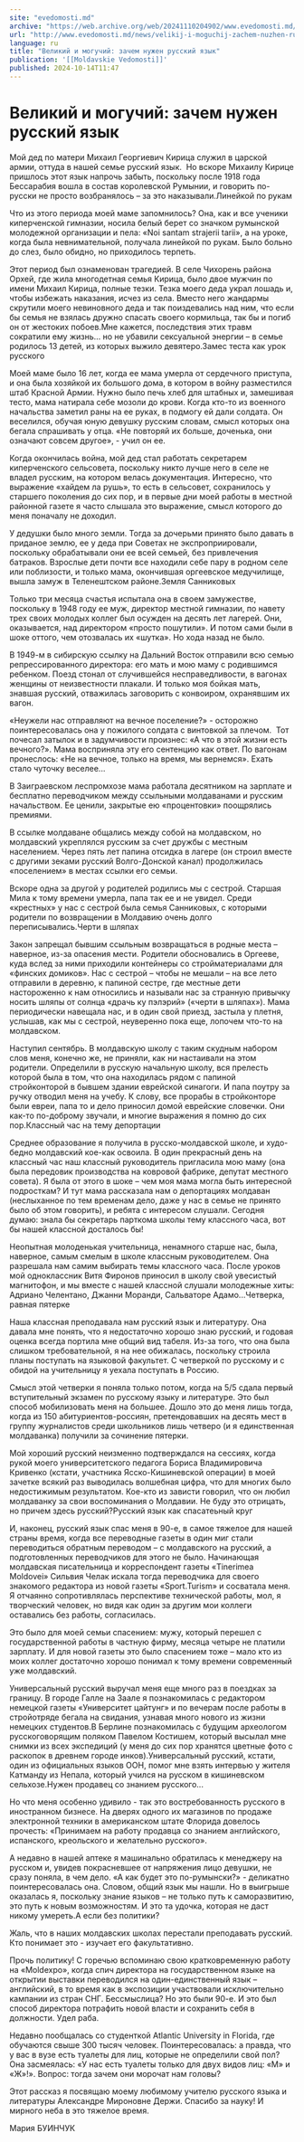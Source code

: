 ```yaml
---
site: "evedomosti.md"
archive: "https://web.archive.org/web/20241110204902/www.evedomosti.md/news/velikij-i-moguchij-zachem-nuzhen-russkij-yazyk"
url: "http://www.evedomosti.md/news/velikij-i-moguchij-zachem-nuzhen-russkij-yazyk"
language: ru
title: "Великий и могучий: зачем нужен русский язык"
publication: '[[Moldavskie Vedomosti]]'
published: 2024-10-14T11:47
---
```


# Великий и могучий: зачем нужен русский язык

Мой дед по матери Михаил Георгиевич Кирица служил в царской армии, оттуда в нашей семье русский язык.  Но вскоре Михаилу Кирице пришлось этот язык напрочь забыть, поскольку после 1918 года Бессарабия вошла в состав королевской Румынии, и говорить по-русски не просто возбранялось – за это наказывали.Линейкой по рукам

Что из этого периода моей маме запомнилось? Она, как и все ученики киперченской гимназии, носила белый берет со значком румынской молодежной организации и пела: «Noi santam strajerii tarii», а на уроке, когда была невнимательной, получала линейкой по рукам. Было больно до слез, было обидно, но приходилось терпеть.

Этот период был ознаменован трагедией. В селе Чихорень района Орхей, где жила многодетная семья Кирица, было двое мужчин по имени Михаил Кирица, полные тезки. Тезка моего деда украл лошадь и, чтобы избежать наказания, исчез из села. Вместо него жандармы скрутили моего невиновного деда и так поиздевались над ним, что если бы семья не взялась дружно спасать своего кормильца, так бы и погиб он от жестоких побоев.Мне кажется, последствия этих травм сократили ему жизнь… но не убавили сексуальной энергии – в семье родилось 13 детей, из которых выжило девятеро.Замес теста как урок русского

Моей маме было 16 лет, когда ее мама умерла от сердечного приступа, и она была хозяйкой их большого дома, в котором в войну разместился штаб Красной Армии. Нужно было печь хлеб для штабных и, замешивая тесто, мама натирала себе мозоли до крови. Когда кто-то из военного начальства заметил раны на ее руках, в подмогу ей дали солдата. Он веселился, обучая юную девушку русским словам, смысл которых она бегала спрашивать у отца. «Не повторяй их больше, доченька, они означают совсем другое», - учил он ее.

Когда окончилась война, мой дед стал работать секретарем киперченского сельсовета, поскольку никто лучше него в селе не владел русским, на котором велась документация. Интересно, что выражение «хайдем ла рушь», то есть в сельсовет, сохранилось у старшего поколения до сих пор, и в первые дни моей работы в местной районной газете я часто слышала это выражение, смысл которого до меня поначалу не доходил.

У дедушки было много земли. Тогда за дочерьми принято было давать в приданое землю, ее у деда при Советах не экспроприировали, поскольку обрабатывали они ее всей семьей, без привлечения батраков. Взрослые дети почти все находили себе пару в родном селе или поблизости, и только мама, окончившая оргеевское медучилище, вышла замуж в Теленештском районе.Земля Санниковых

Только три месяца счастья испытала она в своем замужестве, поскольку в 1948 году ее муж, директор местной гимназии, по навету трех своих молодых коллег был осужден на десять лет лагерей. Они, оказывается, над директором «просто пошутили». И потом сами были в шоке оттого, чем отозвалась их «шутка». Но хода назад не было.

В 1949-м в сибирскую ссылку на Дальний Восток отправили всю семью репрессированного директора: его мать и мою маму с родившимся ребенком. Поезд стонал от случившейся несправедливости, в вагонах женщины от неизвестности плакали. И только моя бойкая мать, знавшая русский, отважилась заговорить с конвоиром, охранявшим их вагон.

«Неужели нас отправляют на вечное поселение?» - осторожно поинтересовалась она у пожилого солдата с винтовкой за плечом.  Тот почесал затылок и в задумчивости произнес: «А что в этой жизни есть вечного?». Мама восприняла эту его сентенцию как ответ. По вагонам пронеслось: «Не на вечное, только на время, мы вернемся». Ехать стало чуточку веселее...

В Заиграевском леспромхозе мама работала десятником на зарплате и бесплатно переводчиком между ссыльными молдаванами и русским начальством. Ее ценили, закрытые ею «процентовки» поощрялись премиями.

В ссылке молдаване общались между собой на молдавском, но молдавский укреплялся русским за счет дружбы с местным населением. Через пять лет папина отсидка в лагере (он строил вместе с другими зеками русский Волго-Донской канал) продолжилась «поселением» в местах ссылки его семьи.

Вскоре одна за другой у родителей родились мы с сестрой. Старшая Мила к тому времени умерла, папа так ее и не увидел. Среди «крестных» у нас с сестрой была семья Санниковых, с которыми родители по возвращении в Молдавию очень долго переписывались.Черти в шляпах

Закон запрещал бывшим ссыльным возвращаться в родные места – наверное, из-за опасения мести. Родители обосновались в Оргееве, куда вслед за ними приходили контейнеры со стройматериалами для «финских домиков». Нас с сестрой – чтобы не мешали – на все лето отправили в деревню, к папиной сестре, где местные дети настороженно к нам относились и называли нас за странную привычку носить шляпы от солнца «драчь ку пэлэрий» («черти в шляпах»). Мама периодически навещала нас, и в один свой приезд, застыла у плетня, услышав, как мы с сестрой, неуверенно пока еще, лопочем что-то на молдавском.

Наступил сентябрь. В молдавскую школу с таким скудным набором слов меня, конечно же, не приняли, как ни настаивали на этом родители. Определили в русскую начальную школу, вся прелесть которой была в том, что она находилась рядом с папиной стройконторой в бывшем здании еврейской синагоги. И папа поутру за ручку отводил меня на учебу. К слову, все прорабы в стройконторе были евреи, папа то и дело приносил домой еврейские словечки. Они как-то по-доброму звучали, и многие выражения я помню до сих пор.Классный час на тему депортации

Среднее образование я получила в русско-молдавской школе, и худо-бедно молдавский кое-как освоила. В один прекрасный день на классный час наш классный руководитель пригласила мою маму (она была передовик производства на ковровой фабрике, депутат местного совета). Я была от этого в шоке – чем моя мама могла быть интересной подросткам? И тут мама рассказала нам о депортациях молдаван (неслыханное по тем временам дело, даже у нас в семье не принято было об этом говорить), и ребята с интересом слушали. Сегодня думаю: знала бы секретарь парткома школы тему классного часа, вот бы нашей классной досталось бы!

Неопытная молоденькая учительница, ненамного старше нас, была, наверное, самым смелым в школе классным руководителем. Она разрешала нам самим выбирать темы классного часа. После уроков мой одноклассник Витя Фиронов приносил в школу свой увесистый магнитофон, и мы вместе с нашей классной слушали молодежные хиты: Адриано Челентано, Джанни Моранди, Сальваторе Адамо...Четверка, равная пятерке

Наша классная преподавала нам русский язык и литературу. Она давала мне понять, что я недостаточно хорошо знаю русский, и годовая оценка всегда портила мне общий вид табеля. Из-за того, что она была слишком требовательной, я на нее обижалась, поскольку строила планы поступать на языковой факультет. С четверкой по русскому и с обидой на учительницу я уехала поступать в Россию.

Смысл этой четверки я поняла только потом, когда на 5/5 сдала первый вступительный экзамен по русскому языку и литературе. Это был способ мобилизовать меня на большее. Дошло это до меня лишь тогда, когда из 150 абитуриентов-россиян, претендовавших на десять мест в группу журналистов среди школьников лишь четверо (и я единственная молдаванка) получили за сочинение пятерки.

Мой хороший русский неизменно подтверждался на сессиях, когда рукой моего университетского педагога Бориса Владимировича Кривенко (кстати, участника Ясско-Кишиневской операции) в моей зачетке всякий раз выводилась волшебная цифра, что для многих было недостижимым результатом. Кое-кто из зависти говорил, что он любил молдаванку за свои воспоминания о Молдавии. Не буду это отрицать, но причем здесь русский?Русский язык как спасатеьный круг

И, наконец, русский язык спас меня в 90-е, в самое тяжелое для нашей страны время, когда все переводные газеты в один миг стали переводиться обратным переводом – с молдавского на русский, а подготовленных переводчиков для этого не было. Начинающая молдавская писательница и корреспондент газеты «Tinerimea Moldovei» Сильвия Челак искала тогда переводчика для своего знакомого редактора из новой газеты «Sport.Turism» и сосватала меня. Я отчаянно сопротивлялась перспективе технической работы, мол, я творческий человек, но видя как один за другим мои коллеги оставались без работы, согласилась.

Это было для моей семьи спасением: мужу, который перешел с государственной работы в частную фирму, месяца четыре не платили зарплату. И для новой газеты это было спасением тоже – мало кто из моих коллег достаточно хорошо понимал к тому времени современный уже молдавский.

Универсальный русский выручал меня еще много раз в поездках за границу. В городе Галле на Заале я познакомилась с редактором немецкой газеты «Университет цайтунг» и по вечерам после работы в стройотряде бегала на свидания, узнавая много нового из жизни немецких студентов.В Берлине познакомилась с будущим археологом русскоговорящим поляком Павелом Костишем, который высылал мне снимки из всех экспедиций (у меня до сих пор хранятся цветные фото с раскопок в древнем городе инков).Универсальный русский, кстати, один из официальных языков ООН, помог мне взять интервью у жителя Катманду из Непала, который учился на русском в кишиневском сельхозе.Нужен продавец со знанием русского...

Но что меня особенно удивило - так это востребованность русского в иностранном бизнесе. На дверях одного их магазинов по продаже электронной техники в американском штате Флорида довелось прочесть: «Принимаем на работу продавца со знанием английского, испанского, креольского и желательно русского».

А недавно в нашей аптеке я машинально обратилась к менеджеру на русском и, увидев покрасневшее от напряжения лицо девушки, не сразу поняла, в чем дело. «А как будет это по-румынски?» - деликатно поинтересовалась она. Словом, общий язык мы нашли. Но в выигрыше оказалась я, поскольку знание языков – не только путь к саморазвитию, это путь к новым возможностям. И это та удочка, которая не даст никому умереть.А если без политики?

Жаль, что в наших молдавских школах перестали преподавать русский. Кто понимает это - изучает его факультативно.

Прочь политику! С горечью вспоминаю свою кратковременную работу на «Moldexpo», когда спич директора на государственном языке на открытии выставки переводился на один-единственный язык – английский, в то время как в экспозиции участвовали исключительно кампании из стран СНГ. Бессмыслица? Но это были 90-е. И это был способ директора потрафить новой власти и сохранить себя в должности. Удел раба.

Недавно пообщалась со студенткой Atlantic University in Florida, где обучаются свыше 300 тысяч человек. Поинтересовалась: а правда, что у вас в вузе есть туалеты для лиц, которые не определили свой пол? Она засмеялась: «У нас есть туалеты только для двух видов лиц: «М» и «Ж»!». Вопрос: тогда зачем они морочат нам головы?

Этот рассказ я посвящаю моему любимому учителю русского языка и литературы Александре Мироновне Держи. Спасибо за науку! И мирного неба в это тяжелое время.

Мария БУИНЧУК